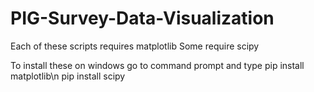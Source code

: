 # PIG-Survey-Data-Visualization

Each of these scripts requires matplotlib
Some require scipy

To install these on windows go to command prompt and type
pip install matplotlib\n
pip install scipy
